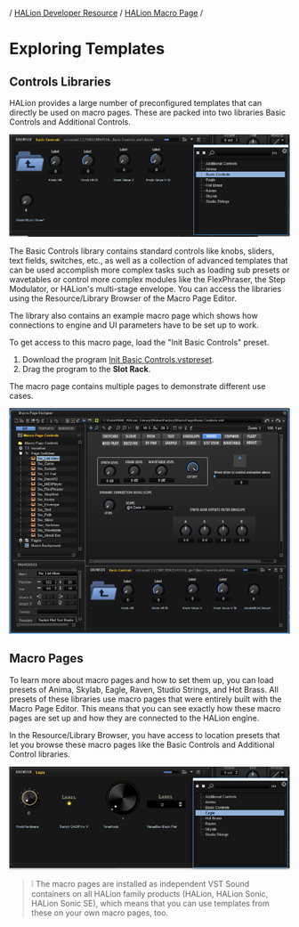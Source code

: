 / [HALion Developer Resource](../../HALion-Developer-Resource.md) / [HALion Macro Page](./HALion-Macro-Page.md) /

# Exploring Templates

## Controls Libraries

HALion provides a large number of preconfigured templates that can directly be used on macro pages. These are packed into two libraries Basic Controls and Additional Controls.

![Library Location Basic Controls](../images/LibraryLocationsBasic.PNG)

The Basic Controls library contains standard controls like knobs, sliders, text fields, switches, etc., as well as a collection of advanced templates that can be used accomplish more complex tasks such as loading sub presets or wavetables or control more complex modules like the FlexPhraser, the Step Modulator, or HALion's multi-stage envelope. You can access the libraries using the Resource/Library Browser of the Macro Page Editor.

The library also contains an example macro page which shows how connections to engine and UI parameters have to be set up to work.

To get access to this macro page, load the "Init Basic Controls" preset.

1. Download the program [Init Basic Controls.vstpreset](../vstpresets/Init%20Basic%20Controls.vstpreset).
1. Drag the program to the **Slot Rack**.

The macro page contains multiple pages to demonstrate different use cases.

![Basic Controls Macro Page](../images/BasicControlsMacroPage.PNG)

## Macro Pages

To learn more about macro pages and how to set them up, you can load presets of Anima, Skylab, Eagle, Raven, Studio Strings, and Hot Brass. All presets of these libraries use macro pages that were entirely built with the Macro Page Editor. This means that you can see exactly how these macro pages are set up and how they are connected to the HALion engine.

In the Resource/Library Browser, you have access to location presets that let you browse these macro pages like the Basic Controls and Additional Control libraries.

![Library Location Eagle Controls](../images/LibraryLocationsEagle.PNG)

>&#10069; The macro pages are installed as independent VST Sound containers on all HALion family products (HALion, HALion Sonic, HALion Sonic SE), which means that you can use templates from these on your own macro pages, too.